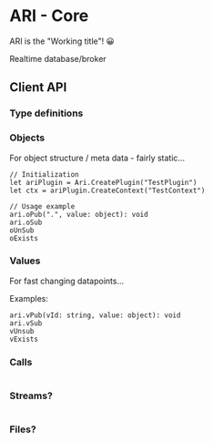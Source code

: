 # ARI - Core
ARI is the "Working title"! 😀

Realtime database/broker 

## Client API


### Type definitions


### Objects
For object structure / meta data - fairly static...

```
// Initialization
let ariPlugin = Ari.CreatePlugin("TestPlugin")
let ctx = ariPlugin.CreateContext("TestContext")
```

```
// Usage example
ari.oPub(".", value: object): void
ari.oSub
oUnSub
oExists
```

### Values
For fast changing datapoints...

Examples:
``` 
ari.vPub(vId: string, value: object): void
ari.vSub
vUnsub
vExists
```


### Calls

```
```


### Streams?

```
```

### Files?

```
```


